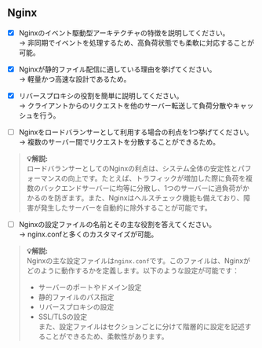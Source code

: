 ## Nginx

- [x] Nginxのイベント駆動型アーキテクチャの特徴を説明してください。  
→ 非同期でイベントを処理するため、高負荷状態でも柔軟に対応することが可能。  

- [x] Nginxが静的ファイル配信に適している理由を挙げてください。  
→ 軽量かつ高速な設計であるため。  

- [x] リバースプロキシの役割を簡単に説明してください。  
→ クライアントからのリクエストを他のサーバー転送して負荷分散やキャッシュを行う。  

- [ ] Nginxをロードバランサーとして利用する場合の利点を1つ挙げてください。  
→ 複数のサーバー間でリクエストを分散することができるため。  
> **💡解説:**  
  ロードバランサーとしてのNginxの利点は、システム全体の安定性とパフォーマンスの向上です。たとえば、トラフィックが増加した際に負荷を複数のバックエンドサーバーに均等に分散し、1つのサーバーに過負荷がかかるのを防ぎます。また、Nginxはヘルスチェック機能も備えており、障害が発生したサーバーを自動的に除外することが可能です。  

- [ ] Nginxの設定ファイルの名前とその主な役割を答えてください。  
→ nginx.confと多くのカスタマイズが可能。  
> **💡解説:**  
> Nginxの主な設定ファイルは`nginx.conf`です。このファイルは、Nginxがどのように動作するかを定義します。以下のような設定が可能です：  
> - サーバーのポートやドメイン設定  
> - 静的ファイルのパス指定  
> - リバースプロキシの設定  
> - SSL/TLSの設定  
> また、設定ファイルはセクションごとに分けて階層的に設定を記述することができるため、柔軟性があります。  
